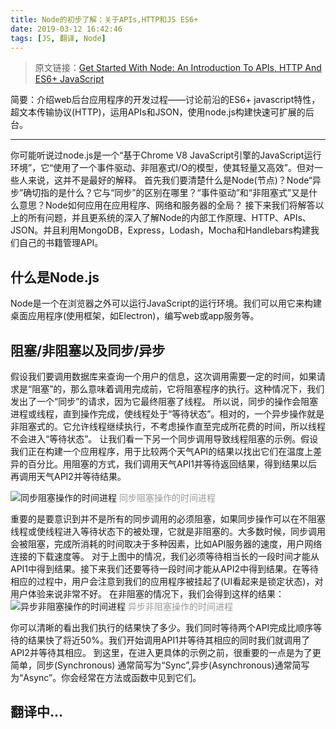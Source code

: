 ```yaml
---
title: Node的初步了解：关于APIs,HTTP和JS ES6+
date: 2019-03-12 16:42:46
tags: [JS, 翻译, Node]
---
```

> 原文链接：[Get Started With Node: An Introduction To APIs, HTTP And ES6+ JavaScript](https://www.smashingmagazine.com/2019/02/node-api-http-es6-javascript/)

简要：介绍web后台应用程序的开发过程——讨论前沿的ES6+ javascript特性，超文本传输协议(HTTP)，运用APIs和JSON，使用node.js构建快速可扩展的后台。
<!-- more -->
***
你可能听说过node.js是一个“基于Chrome V8 JavaScript引擎的JavaScript运行环境”，它“使用了一个事件驱动、非阻塞式I/O的模型，使其轻量又高效”。但对一些人来说，这并不是最好的解释。
首先我们要清楚什么是Node(节点)？Node“异步”确切指的是什么？它与“同步”的区别在哪里？“事件驱动”和“非阻塞式”又是什么意思？Node如何应用在应用程序、网络和服务器的全局？
接下来我们将解答以上的所有问题，并且更系统的深入了解Node的内部工作原理、HTTP、APIs、JSON。并且利用MongoDB，Express，Lodash，Mocha和Handlebars构建我们自己的书籍管理API。

## 什么是Node.js
Node是一个在浏览器之外可以运行JavaScript的运行环境。我们可以用它来构建桌面应用程序(使用框架，如Electron)，编写web或app服务等。

## 阻塞/非阻塞以及同步/异步
假设我们要调用数据库来查询一个用户的信息，这次调用需要一定的时间，如果请求是“阻塞”的，那么意味着调用完成前，它将阻塞程序的执行。这种情况下，我们发出了一个“同步”的请求，因为它最终阻塞了线程。
所以说，同步的操作会阻塞进程或线程，直到操作完成，使线程处于“等待状态”。相对的，一个异步操作就是非阻塞式的。它允许线程继续执行，不考虑操作直至完成所花费的时间，所以线程不会进入“等待状态”。
让我们看一下另一个同步调用导致线程阻塞的示例。假设我们正在构建一个应用程序，用于比较两个天气API的结果以找出它们在温度上差异的百分比。用阻塞的方式，我们调用天气API1并等待返回结果，得到结果以后再调用天气API2并等待结果。

![同步阻塞操作的时间进程](https://cloud.netlifyusercontent.com/assets/344dbf88-fdf9-42bb-adb4-46f01eedd629/e1043f01-6675-4b6a-82df-d6cbf06667ac/node-mongose-express-syncblock.png)
<font color="#999">同步阻塞操作的时间进程</font>

重要的是要意识到并不是所有的同步调用的必须阻塞，如果同步操作可以在不阻塞线程或使线程进入等待状态下的被处理，它就是非阻塞的。大多数时候，同步调用会被阻塞，完成所消耗的时间取决于多种因素，比如API服务器的速度，用户网络连接的下载速度等。
对于上图中的情况，我们必须等待相当长的一段时间才能从API1中得到结果。接下来我们还要等待一段时间才能从API2中得到结果。在等待相应的过程中，用户会注意到我们的应用程序被挂起了(UI看起来是锁定状态)，对用户体验来说非常不好。
在非阻塞的情况下，我们会得到这样的结果：
![异步非阻塞操作的时间进程](https://cloud.netlifyusercontent.com/assets/344dbf88-fdf9-42bb-adb4-46f01eedd629/70a4c54a-8666-4961-bb39-8939b8c26a86/node-mongose-express-asyncnonblock.png)
<font color="#999">异步非阻塞操作的时间进程</font>

你可以清晰的看出我们执行的结果快了多少。我们同时等待两个API完成比顺序等待的结果快了将近50%。我们开始调用API1并等待其相应的同时我们就调用了API2并等待其相应。
到这里，在进入更具体的示例之前，很重要的一点是为了更简单，同步(Synchronous) 通常简写为“Sync”,异步(Asynchronous)通常简写为“Async”。你会经常在方法或函数中见到它们。


## 翻译中...

